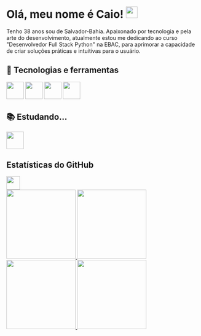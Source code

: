 # Olá, meu nome é Caio! <img src="https://raw.githubusercontent.com/MartinHeinz/MartinHeinz/master/wave.gif" width="30px" height="30px" />
Tenho 38 anos sou de Salvador-Bahia. Apaixonado por tecnologia e pela arte do desenvolvimento, atualmente estou me dedicando ao curso "Desenvolvedor Full Stack Python" na EBAC, para aprimorar a capacidade de criar soluções práticas e intuitivas para o usuário.

## 🔧 Tecnologias e ferramentas 
<img src="https://cdn.jsdelivr.net/gh/devicons/devicon@latest/icons/git/git-original.svg" width="45" height="45"/> <img src="https://cdn.jsdelivr.net/gh/devicons/devicon@latest/icons/html5/html5-original.svg" width="45" height="45"/> <img src="https://cdn.jsdelivr.net/gh/devicons/devicon@latest/icons/css3/css3-original.svg" width="45" height="45"/> <img src="https://cdn.jsdelivr.net/gh/devicons/devicon@latest/icons/javascript/javascript-original.svg" width="45" height="45"/>

## 📚 Estudando... 
<img src="https://cdn.jsdelivr.net/gh/devicons/devicon@latest/icons/javascript/javascript-original.svg" width="45" height="45"/>

## Estatísticas do GitHub 
<img src="https://i.pinimg.com/originals/65/c4/f4/65c4f452571be1261e9c623f7da488ac.gif" width=35px />

<div>
<a href="https://github.com/caiodiasol">
<img loading="lazy" height="180em" src="https://github-readme-stats.vercel.app/api?username=caiodiasol&show_icons=true&theme=tokyonight&include_all_commits=true&count_private=true"/>
<img loading="lazy" height="180em" src="https://github-readme-stats.vercel.app/api/top-langs/?username=caiodiasol&langs_count=7&theme=tokyonight"/>
<img loading="lazy" height="180em" src="https://github-readme-stats.vercel.app/api?username=caiodiasol&show_icons=true&theme=gotham&include_all_commits=true&count_private=true"/>
<img loading="lazy" height="180em" src="https://github-readme-stats.vercel.app/api/top-langs/?username=caiodiasol&langs_count=7&theme=gotham"/>
</div>

